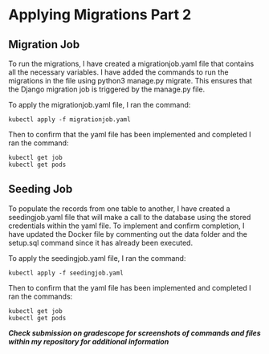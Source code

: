 # Applying Migrations Part 2

## Migration Job
To run the migrations, I have created a migrationjob.yaml file that contains all the necessary variables. I have added the commands to run the migrations in the file using python3 manage.py migrate. This ensures that the Django migration job is triggered by the manage.py file.

To apply the migrationjob.yaml file, I ran the command:
```
kubectl apply -f migrationjob.yaml
```

Then to confirm that the yaml file has been implemented and completed I ran the command:
```
kubectl get job
kubectl get pods
```

## Seeding Job
To populate the records from one table to another, I have created a seedingjob.yaml file that will make a call to the database using the stored credentials within the yaml file.
To implement and confirm completion, I have updated the Docker file by commenting out the data folder and the setup.sql command since it has already been executed.

To apply the seedingjob.yaml file, I ran the command:
```
kubectl apply -f seedingjob.yaml
```

Then to confirm that the yaml file has been implemented and completed I ran the commands:
```
kubectl get job
kubectl get pods
```
***Check submission on gradescope for screenshots of commands and files within my repository for additional information***

